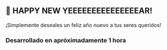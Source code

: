## 🎄 HAPPY NEW YEEEEEEEEEEEEEEEAR!

¡Simplemente deseales un feliz año nuevo a tus seres queridos!

### Desarrollado en apróximadamente 1 hora
